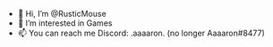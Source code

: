 - 👋 Hi, I’m @RusticMouse
- 👀 I’m interested in Games
- 📫 You can reach me Discord: .aaaaron. (no longer Aaaaron#8477)

<!---
RusticMouse/RusticMouse is a ✨ special ✨ repository because its `README.md` (this file) appears on your GitHub profile.
You can click the Preview link to take a look at your changes.
--->
